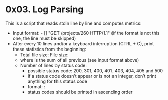 # 0x03. Log Parsing

This is a script that reads stdin line by line and computes metrics:

 - Input format: <IP Address> - [<date>] "GET /projects/260 HTTP/1.1" <status code> <file size> (if the format is not this one, the line must be skipped)
 - After every 10 lines and/or a keyboard interruption (CTRL + C), print these statistics from the beginning:
     * Total file size: File size: <total size>
     * where <total size> is the sum of all previous <file size> (see input format above)
     * Number of lines by status code:
          * possible status code: 200, 301, 400, 401, 403, 404, 405 and 500
          * if a status code doesn’t appear or is not an integer, don’t print anything for this status code
          * format: <status code>: <number>
          * status codes should be printed in ascending order
